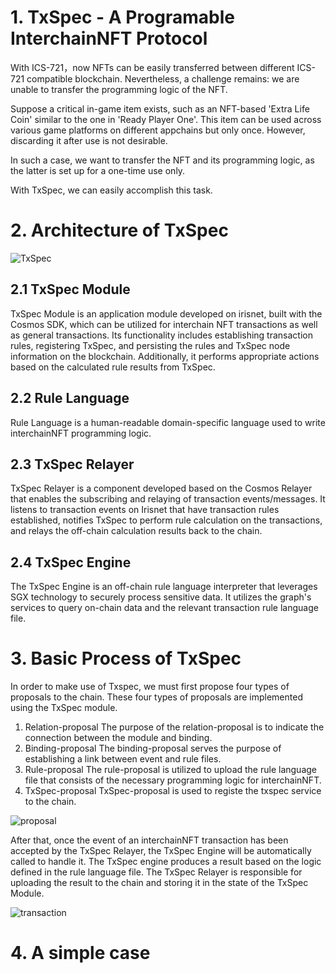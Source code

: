 # 1. TxSpec - A Programable InterchainNFT Protocol

With ICS-721，now NFTs can be easily transferred between different ICS-721 compatible blockchain. Nevertheless, a challenge remains: we are unable to transfer the programming logic of the NFT.

Suppose a critical in-game item exists, such as an NFT-based 'Extra Life Coin' similar to the one in 'Ready Player One'. This item can be used across various game platforms on different appchains but only once. However, discarding it after use is not desirable.

In such a case, we want to transfer the NFT and its programming logic, as the latter is set up for a one-time use only.

With TxSpec, we can easily accomplish this task.

# 2. Architecture of TxSpec
![TxSpec](https://github.com/1654574171/irishub/blob/main/picture/txspec-whole.png)
## 2.1 TxSpec Module
TxSpec Module is an application module developed on irisnet, built with the Cosmos SDK, which  can be utilized for interchain NFT transactions as well as general transactions. Its functionality includes  establishing transaction rules, registering TxSpec, and persisting the rules and TxSpec node information on the blockchain. Additionally, it performs appropriate actions based on the calculated rule results from TxSpec.

## 2.2 Rule Language
Rule Language is a human-readable domain-specific language used to write interchainNFT programming logic.

## 2.3 TxSpec Relayer
TxSpec Relayer is a component developed based on the Cosmos Relayer that enables the subscribing and relaying of transaction events/messages. It listens to transaction events on Irisnet that have transaction rules established, notifies TxSpec to perform rule calculation on the transactions, and relays the off-chain calculation results back to the chain.

## 2.4 TxSpec Engine
The TxSpec Engine is an off-chain rule language interpreter that leverages SGX technology to securely process sensitive data. It utilizes the graph's services to query on-chain data and the relevant transaction rule language file.

# 3. Basic Process of TxSpec

In order to make use of Txspec, we must first propose four types of proposals to the chain. These four types of proposals are implemented using the TxSpec module.
1. Relation-proposal
The purpose of the relation-proposal is to indicate the connection between the module and binding.
2. Binding-proposal
The binding-proposal serves the purpose of establishing a link between event and rule files.
3. Rule-proposal
The rule-proposal is utilized to upload the rule language file that consists of the necessary programming logic for interchainNFT.
4. TxSpec-proposal
TxSpec-proposal is used to registe the txspec service to the chain.

![proposal](https://github.com/1654574171/irishub/blob/main/picture/proposal.png)

After that, once the event of an interchainNFT transaction has been accepted by the TxSpec Relayer, the TxSpec Engine will be automatically called  to handle it. The TxSpec engine produces a result based on the logic defined in the rule language file. The TxSpec Relayer is responsible for uploading the result to the chain and storing it in the state of the TxSpec Module.

![transaction](https://github.com/1654574171/irishub/blob/main/picture/basic-procedure.png)

# 4. A simple case
<demo vedio link>